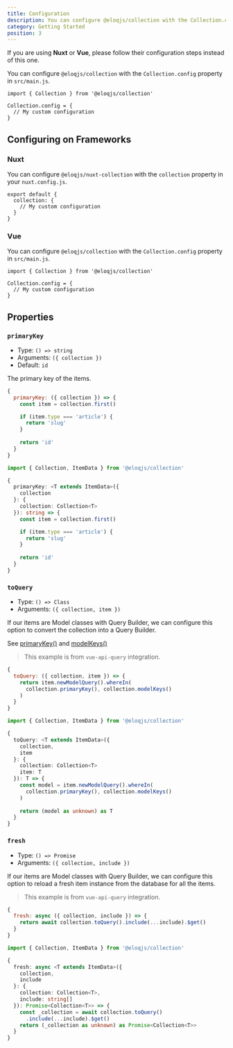 ```yaml
---
title: Configuration
description: You can configure @eloqjs/collection with the Collection.config property in src/main.js.
category: Getting Started
position: 3
---
```


<alert type="info">If you are using **Nuxt** or **Vue**, please follow their configuration steps instead of this one.</alert>

You can configure `@eloqjs/collection` with the `Collection.config` property in `src/main.js`.

```js{}[src/main.js]
import { Collection } from '@eloqjs/collection'

Collection.config = {
  // My custom configuration
}
```

## Configuring on Frameworks

### Nuxt

You can configure `@eloqjs/nuxt-collection` with the `collection` property in your `nuxt.config.js`.

```js{}[nuxt.config.js]
export default {
  collection: {
    // My custom configuration
  }
}
```

### Vue

You can configure `@eloqjs/collection` with the `Collection.config` property in `src/main.js`.

```js{}[src/main.js]
import { Collection } from '@eloqjs/collection'

Collection.config = {
  // My custom configuration
}
```


## Properties

### `primaryKey`

- Type: `() => string`
- Arguments: `({ collection })` 
- Default: `id`

The primary key of the items.

<code-group>
  <code-block label="JavaScript" active>

  ```js
  {
    primaryKey: ({ collection }) => {
      const item = collection.first()
  
      if (item.type === 'article') {
        return 'slug'
      }
      
      return 'id'
    }
  }
  ```

  </code-block>
  <code-block label="TypeScript">

  ```ts
  import { Collection, ItemData } from '@eloqjs/collection'
  
  {
    primaryKey: <T extends ItemData>({
      collection
    }: {
      collection: Collection<T>
    }): string => {
      const item = collection.first()
  
      if (item.type === 'article') {
        return 'slug'
      }
      
      return 'id'
    }
  }
  ```

  </code-block>
</code-group>

### `toQuery`

- Type: `() => Class`
- Arguments: `({ collection, item })`

If our items are Model classes with Query Builder, we can configure this option to
convert the collection into a Query Builder.

See [primaryKey()](/api/methods#primarykey) and [modelKeys()](/api/methods#modelkeys)

> This example is from `vue-api-query` integration.

<code-group>
  <code-block label="JavaScript" active>

  ```js
  {
    toQuery: ({ collection, item }) => {
      return item.newModelQuery().whereIn(
        collection.primaryKey(), collection.modelKeys()
      )
    }
  }
  ```

  </code-block>
  <code-block label="TypeScript">

  ```ts
  import { Collection, ItemData } from '@eloqjs/collection'
  
  {
    toQuery: <T extends ItemData>({
      collection,
      item
    }: {
      collection: Collection<T>
      item: T
    }): T => {
      const model = item.newModelQuery().whereIn(
        collection.primaryKey(), collection.modelKeys()
      )
      
      return (model as unknown) as T
    }
  }
  ```


  </code-block>
</code-group>

### `fresh`

- Type: `() => Promise`
- Arguments: `({ collection, include })`

If our items are Model classes with Query Builder, we can configure this option to
reload a fresh item instance from the database for all the items.

> This example is from `vue-api-query` integration.

<code-group>
  <code-block label="JavaScript" active>

  ```js
  {
    fresh: async ({ collection, include }) => {
      return await collection.toQuery().include(...include).$get()
    }
  }
  ```

  </code-block>
  <code-block label="TypeScript">

  ```ts
  import { Collection, ItemData } from '@eloqjs/collection'
  
  {
    fresh: async <T extends ItemData>({
      collection,
      include
    }: {
      collection: Collection<T>,
      include: string[]
    }): Promise<Collection<T>> => {
      const _collection = await collection.toQuery()
        .include(...include).$get()
      return (_collection as unknown) as Promise<Collection<T>>
    }
  }
  ```

  </code-block>
</code-group>
